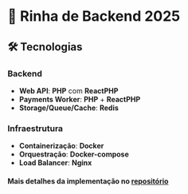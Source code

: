 # 🚀 Rinha de Backend 2025

## 🛠️ Tecnologias

### Backend

- **Web API**: **PHP** com **ReactPHP**
- **Payments Worker**: **PHP** + **ReactPHP**
- **Storage/Queue/Cache**: **Redis**

### Infraestrutura

- **Containerização**: **Docker**
- **Orquestração**: **Docker-compose**
- **Load Balancer**: **Nginx**

#### Mais detalhes da implementação no [repositório](https://github.com/adaopedro/payment-proxy-solution)

